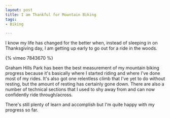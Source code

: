 ```yaml
--- 
layout: post
title: I am Thankful for Mountain Biking
tags: 
- Biking

---
```

I know my life has changed for the better when, instead of sleeping in on Thanksgiving day, I am getting up early to go out for a ride in the woods.

{% vimeo 7843670 %}

Graham Hills Park has been the best measurement of my mountain biking progress because it's basically where I started riding and where I've done most of my rides. It's also got one relentless climb that I've yet to do without resting, but the amount of resting has certainly gone down. There are also a number of technical sections that I used to shy away from and can now confidently ride through/across.

There's still plenty of learn and accomplish but I'm quite happy with my progress so far.
